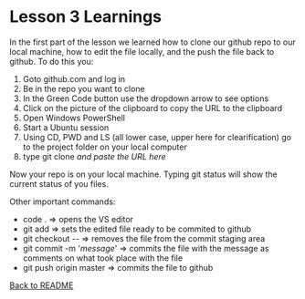 # Lesson 3 Learnings

In the first part of the lesson we learned how to clone our github repo to our local machine, how to edit the file locally, and the push the file back to github.
To do this you:

1. Goto github.com and log in
2. Be in the repo you want to clone
3. In the Green Code button use the dropdown arrow to see options
4. Click on the picture of the clipboard to copy the URL to the clipboard
5. Open Windows PowerShell
6. Start a Ubuntu session
7. Using CD, PWD and LS (all lower case, upper here for clearification) go to the project folder on your local computer
8. type git clone _and paste the URL here_

Now your repo is on your local machine. Typing git status will show the current status of you files.

Other important commands:

* code . => opens the VS editor
* git add <file> => sets the edited file ready to be commited to github
* git checkout -- <file> => removes the file from the commit staging area
* git commit -m '_message_' => commits the file with the message as comments on what took place with the file
* git push origin master => commits the file to github

[Back to README](README.md)

